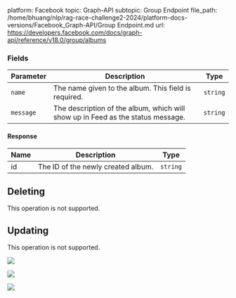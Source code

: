 platform: Facebook
topic: Graph-API
subtopic: Group Endpoint
file_path: /home/bhuang/nlp/rag-race-challenge2-2024/platform-docs-versions/Facebook_Graph-API/Group Endpoint.md
url: https://developers.facebook.com/docs/graph-api/reference/v18.0/group/albums

### Fields

| Parameter | Description | Type |
| --- | --- | --- |
| `name` | The name given to the album. This field is required. | `string` |
| `message` | The description of the album, which will show up in Feed as the status message. | `string` |

#### Response

| Name | Description | Type |
| --- | --- | --- |
| id  | The ID of the newly created album. | `string` |

## Deleting

This operation is not supported.

## Updating

This operation is not supported.

![](https://www.facebook.com/tr?id=675141479195042&ev=PageView&noscript=1)

![](https://www.facebook.com/tr?id=574561515946252&ev=PageView&noscript=1)

![](https://www.facebook.com/tr?id=1754628768090156&ev=PageView&noscript=1)